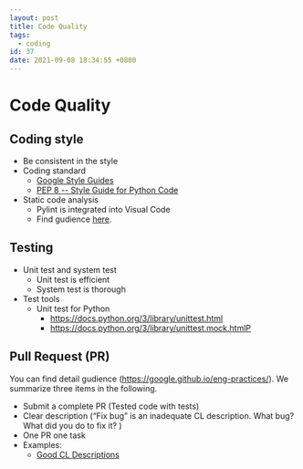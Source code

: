 ```yaml
---
layout: post
title: Code Quality
tags:
  - coding
id: 37
date: 2021-09-08 18:34:55 +0800
---
```


# Code Quality 

## Coding style
- Be consistent in the style
- Coding standard
  - [Google Style Guides](https://google.github.io/styleguide)
  - [PEP 8 -- Style Guide for Python Code](https://www.python.org/dev/peps/pep-0008/)
- Static code analysis
  - Pylint is integrated into Visual Code
  - Find gudience [here](https://code.visualstudio.com/docs/python/linting).

## Testing
- Unit test and system test
  - Unit test is efficient
  - System test is thorough
- Test tools
  - Unit test for Python
    - https://docs.python.org/3/library/unittest.html
    - https://docs.python.org/3/library/unittest.mock.htmlP
			
## Pull Request (PR)
You can find detail gudience (https://google.github.io/eng-practices/). We summarize three items in the following.
- Submit a complete PR (Tested code with tests)
- Clear description (“Fix bug” is an inadequate CL description. What bug? What did you do to fix it? )
- One PR one task
- Examples:
  - [Good CL Descriptions](https://google.github.io/eng-practices/review/developer/cl-descriptions.html#:~:text=enough%20useful%20information.-,Good%20CL%20Descriptions,-Here%20are%20some)
